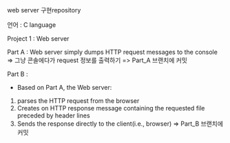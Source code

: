 web server 구현repository

언어 : C language

Project 1 : Web server

Part A : Web server simply dumps HTTP request messages to the console
=> 그냥 콘솔에다가 request 정보를 출력하기
=> Part_A 브랜치에 커밋

Part B : 
 - Based on Part A, the Web server:
  1. parses the HTTP request from the browser
  2. Creates on HTTP response message containing the requested file preceded by     header lines
  3. Sends the response directly to the client(i.e., browser) 
  => Part_B 브랜치에 커밋
